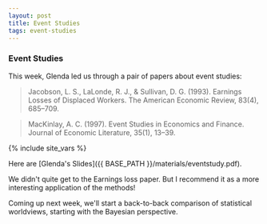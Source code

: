 ```yaml
---
layout: post
title: Event Studies
tags: event-studies
---
```


### Event Studies

This week, Glenda led us through a pair of papers about event studies:

> Jacobson, L. S., LaLonde, R. J., & Sullivan, D. G. (1993). Earnings Losses of
> Displaced Workers. The American Economic Review, 83(4), 685–709.

> MacKinlay, A. C. (1997). Event Studies in Economics and Finance. Journal of
> Economic Literature, 35(1), 13–39.

{% include site_vars %}

Here are [Glenda's Slides]({{ BASE_PATH }}/materials/eventstudy.pdf).

<!--more-->

We didn't quite get to the Earnings loss paper. But I recommend it as a more
interesting application of the methods!

Coming up next week, we'll start a back-to-back comparison of statistical
worldviews, starting with the Bayesian perspective.
